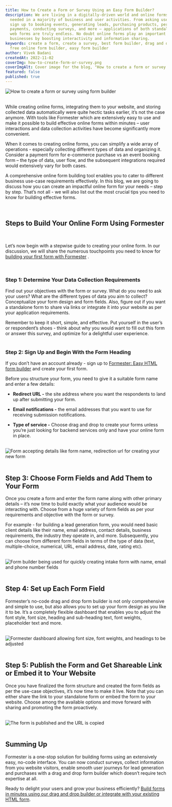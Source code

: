 ```yaml
---
title: How to Create a Form or Survey Using an Easy Form Builder?
description: We are living in a digitally-driven world and online forms are
  needed in a majority of business and user activities. From asking users to
  sign up to booking events, generating leads, purchasing products, performing
  payments, conducting surveys, and more – applications of both standalone and
  web forms are truly endless. No doubt online forms play an important role for
  businesses by boosting interactivity and information sharing.
keywords: create a form, create a survey, best form builder, drag and drop form,
  free online form builder, easy form builder
author: Vivek Badani
createdAt: 2022-11-02
coverImg: how-to-create-form-or-survey.png
coverImgAlt: Cover image for the blog, "How to create a form or survey using form builder"
featured: false
published: true
---
```


![How to create a form or survey using form builder](/blog/cover-images/how-to-create-form-or-survey.png 'How to create a form or survey using form builder')
<br><br>

While creating online forms, integrating them to your website, and storing collected data automatically were quite hectic tasks earlier, it’s not the case anymore. With tools like Formester which are extensively easy to use and make it possible to build effective online forms within minutes – user interactions and data collection activities have become significantly more convenient.

When it comes to creating online forms, you can simplify a wide array of operations - especially collecting different types of data and organizing it. Consider a payment form for e-commerce purchase vs an event booking form – the type of data, user flow, and the subsequent integrations required would extensively vary for both cases.

A comprehensive online form building tool enables you to cater to different business use-case requirements effectively. In this blog, we are going to discuss how you can create an impactful online form for your needs – step by step. That’s not all - we will also list out the most crucial tips you need to know for building effective forms.

<br>

## Steps to Build Your Online Form Using Formester

<br>

Let’s now begin with a stepwise guide to creating your online form. In our discussion, we will share the numerous touchpoints you need to know for [building your first form with Formester](https://formester.com/blog/building-your-first-form-with-formester/ 'Build your first form with Formester') .

<br>

### Step 1: Determine Your Data Collection Requirements

Find out your objectives with the form or survey. What do you need to ask your users? What are the different types of data you aim to collect? Conceptualize your form design and form fields. Also, figure out if you want a standalone form to share via links or integrate it into your website as per your application requirements.

Remember to keep it short, simple, and effective. Put yourself in the user’s or respondent’s shoes - think about why you would want to fill out this form or answer this survey, and optimize for a delightful user experience.
<br><br>

### Step 2: Sign Up and Begin With the Form Heading

If you don’t have an account already - sign up to [Formester: Easy HTML form builder](https://formester.com/ 'Formester') and create your first form.

Before you structure your form, you need to give it a suitable form name and enter a few details:

- **Redirect URL -** the site address where you want the respondents to land up after submitting your form.

- **Email notifications -** the email addresses that you want to use for receiving submission notifications.

- **Type of service -** Choose drag and drop to create your forms unless you’re just looking for backend services only and have your online form in place.
  <br><br>

![Form accepting details like form name, redirection url for creating your new form](/blog/how-to-create-form-or-survey/form-details.png 'Form accepting details like form name, redirection url for creating your new form')
<br><br>

## Step 3: Choose Form Fields and Add Them to Your Form

Once you create a form and enter the form name along with other primary details – it’s now time to build exactly what your audience would be interacting with. Choose from a huge variety of form fields as per your requirements and objective with the form or survey.

For example - for building a lead generation form, you would need basic client details like their name, email address, contact details, business requirements, the industry they operate in, and more. Subsequently, you can choose from different form fields in terms of the type of data (text, multiple-choice, numerical, URL, email address, date, rating etc).
<br><br>

![Form builder being used for quickly creating intake form with name, email and phone number fields](/blog/how-to-create-form-or-survey/choose-form-fields.png 'Form builder being used for quickly creating intake form with name, email and phone number fields')
<br><br>

## Step 4: Set up Each Form Field

Formester’s no-code drag and drop form builder is not only comprehensive and simple to use, but also allows you to set up your form design as you like it to be. It’s a completely flexible dashboard that enables you to adjust the font style, font size, heading and sub-heading text, font weights, placeholder text and more.
<br><br>

![Formester dashboard allowing font size, font weights, and headings to be adjusted](/blog/how-to-create-form-or-survey/customise-font-and-heading.png 'Formester dashboard allowing font size, font weights, and headings to be adjusted')
<br><br>

## Step 5: Publish the Form and Get Shareable Link or Embed it to Your Website

Once you have finalized the form structure and created the form fields as per the use-case objectives, it’s now time to make it live. Note that you can either share the link to your standalone form or embed the form to your website. Choose among the available options and move forward with sharing and promoting the form proactively.
<br><br>

![The form is published and the URL is copied](/blog/how-to-create-form-or-survey/publishing-form-after-creation.png 'The form is published and the URL is copied')
<br><br>

## Summing Up

Formester is a one-stop solution for building forms using an extensively easy, no-code interface. You can now conduct surveys, collect information from you website visitors, enable smooth user journeys for lead generation and purchases with a drag and drop form builder which doesn’t require tech expertise at all.

Ready to delight your users and grow your business efficiently?
[Build forms in minutes using our drag and drop builder or integrate with your existing HTML form](https://app.formester.com/users/sign_up 'Sign up at Formester').
